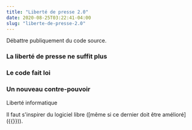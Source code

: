 ```yaml
---
title: "Liberté de presse 2.0"
date: 2020-08-25T03:22:41-04:00
slug: "liberte-de-presse-2.0"
---
```


Débattre publiquement du code source.

<!--more-->

### La liberté de presse ne suffit plus

### Le code fait loi

### Un nouveau contre-pouvoir

Liberté informatique

Il faut s'inspirer du logiciel libre ([même si ce dernier doit être amélioré]({{<ref whats-wrong-with-freedom>}})).





